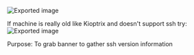 ![Exported image](Exported%20image%2020241208212530-0.octet-stream)

If machine is really old like Kioptrix and doesn't support ssh try:
 ![Exported image](Exported%20image%2020241208212532-1.png)  

Purpose: To grab banner to gather ssh version information